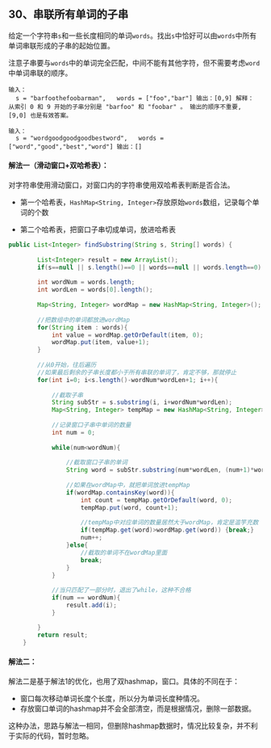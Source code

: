## 30、串联所有单词的子串

给定一个字符串`s`和一些长度相同的单词`words`。找出`s`中恰好可以由`words`中所有单词串联形成的子串的起始位置。

注意子串要与`words`中的单词完全匹配，中间不能有其他字符，但不需要考虑`word`中单词串联的顺序。

```
输入：
  s = "barfoothefoobarman",   words = ["foo","bar"] 输出：[0,9] 解释： 从索引 0 和 9 开始的子串分别是 "barfoo" 和 "foobar" 。 输出的顺序不重要, [9,0] 也是有效答案。

输入：
  s = "wordgoodgoodgoodbestword",   words = ["word","good","best","word"] 输出：[]
```



#### 解法一（滑动窗口+双哈希表）：

对字符串使用滑动窗口，对窗口内的字符串使用双哈希表判断是否合法。

- 第一个哈希表，`HashMap<String, Integer>`存放原始`words`数组，记录每个单词的个数

- 第二个哈希表，把窗口子串切成单词，放进哈希表

  

```java
public List<Integer> findSubstring(String s, String[] words) {
        
        List<Integer> result = new ArrayList();
        if(s==null || s.length()==0 || words==null || words.length==0) return result;
        
        int wordNum = words.length;
        int wordLen = words[0].length();
        
        Map<String, Integer> wordMap = new HashMap<String, Integer>();
        
        //把数组中的单词都放进wordMap
        for(String item : words){
            int value = wordMap.getOrDefault(item, 0);
            wordMap.put(item, value+1);
        }
        
        //从0开始，往后遍历
        //如果最后剩余的子串长度都小于所有串联的单词了，肯定不够，那就停止
        for(int i=0; i<s.length()-wordNum*wordLen+1; i++){
            
            //截取子串
            String subStr = s.substring(i, i+wordNum*wordLen);
            Map<String, Integer> tempMap = new HashMap<String, Integer>();
                
            //记录窗口子串中单词的数量
            int num = 0;
            
            while(num<wordNum){
                
                //截取窗口子串的单词
                String word = subStr.substring(num*wordLen, (num+1)*wordLen);
                
                //如果在wordMap中，就把单词放进tempMap
                if(wordMap.containsKey(word)){
                    int count = tempMap.getOrDefault(word, 0);
                    tempMap.put(word, count+1);
                    
                    //tempMap中对应单词的数量居然大于wordMap，肯定是滥竽充数
                    if(tempMap.get(word)>wordMap.get(word)) {break;}
                    num++;
                }else{
                    //截取的单词不在wordMap里面
                    break;
                }
            }
            
            //当只匹配了一部分时，退出了while，这种不合格
            if(num == wordNum){
                result.add(i);
            }

        }
        return result;
    }
```



#### 解法二：

解法二是基于解法1的优化，也用了双hashmap，窗口。具体的不同在于：

- 窗口每次移动单词长度个长度，所以分为单词长度种情况。
- 存放窗口单词的hashmap并不会全部清空，而是根据情况，删除一部数据。



这种办法，思路与解法一相同，但删除hashmap数据时，情况比较复杂，并不利于实际的代码，暂时忽略。